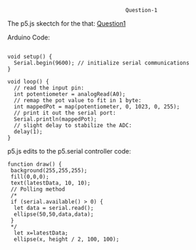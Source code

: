                                          Question-1

The p5.js skectch for the that: [Question1](https://editor.p5js.org/maishahoq/sketches/TpR_S1Ane)


Arduino Code:

``````````````````````````````````````````````

void setup() {
  Serial.begin(9600); // initialize serial communications
}
 
void loop() {
  // read the input pin:
  int potentiometer = analogRead(A0);                  
  // remap the pot value to fit in 1 byte:
  int mappedPot = map(potentiometer, 0, 1023, 0, 255); 
  // print it out the serial port:
  Serial.println(mappedPot);                             
  // slight delay to stabilize the ADC:
  delay(1);                                            
}
````````````````````````````````````````````````



p5.js edits to the p5.serial controller code:


````````````````````````````````````````````````
function draw() {
 background(255,255,255);
 fill(0,0,0);
 text(latestData, 10, 10);
 // Polling method
 /*
 if (serial.available() > 0) {
  let data = serial.read();
  ellipse(50,50,data,data);
 }
 */
  let x=latestData;
  ellipse(x, height / 2, 100, 100);

````````````````````````````````````````````````
